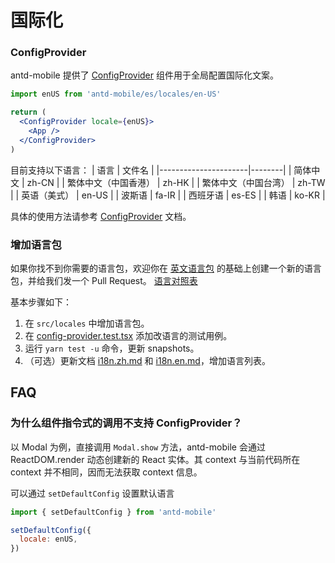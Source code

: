 # 国际化

### ConfigProvider

antd-mobile 提供了 [ConfigProvider](../components/config-provider) 组件用于全局配置国际化文案。

```jsx
import enUS from 'antd-mobile/es/locales/en-US'

return (
  <ConfigProvider locale={enUS}>
    <App />
  </ConfigProvider>
)
```

目前支持以下语言：
| 语言 | 文件名 |
|----------------------|--------|
| 简体中文 | zh-CN |
| 繁体中文（中国香港） | zh-HK |
| 繁体中文（中国台湾） | zh-TW |
| 英语（美式） | en-US |
| 波斯语 | fa-IR |
| 西班牙语 | es-ES |
| 韩语 | ko-KR |

具体的使用方法请参考 [ConfigProvider](../components/config-provider) 文档。

### 增加语言包

如果你找不到你需要的语言包，欢迎你在 [英文语言包](https://github.com/ant-design/ant-design-mobile/blob/master/src/locales/en-US.ts) 的基础上创建一个新的语言包，并给我们发一个 Pull Request。
[语言对照表](http://www.lingoes.net/en/translator/langcode.htm)

基本步骤如下：

1. 在 `src/locales` 中增加语言包。
2. 在 [config-provider.test.tsx](https://github.com/ant-design/ant-design-mobile/blob/master/src/components/config-provider/tests/config-provider.test.tsx) 添加改语言的测试用例。
3. 运行 `yarn test -u` 命令，更新 snapshots。
4. （可选）更新文档 [i18n.zh.md](https://github.com/ant-design/ant-design-mobile/blob/master/docs/guide/i18n.zh.md) 和 [i18n.en.md](https://github.com/ant-design/ant-design-mobile/blob/master/docs/guide/i18n.en.md)，增加语言列表。

## FAQ

### 为什么组件指令式的调用不支持 ConfigProvider？

以 Modal 为例，直接调用 `Modal.show` 方法，antd-mobile 会通过 ReactDOM.render 动态创建新的 React 实体。其 context 与当前代码所在 context 并不相同，因而无法获取 context 信息。

可以通过 `setDefaultConfig` 设置默认语言

```jsx
import { setDefaultConfig } from 'antd-mobile'

setDefaultConfig({
  locale: enUS,
})
```
